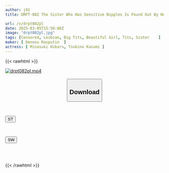 ```yaml
---
author: j91
title: DRPT-082 The Sister Who Has Sensitive Nipples Is Found Out By Her Younger Sister And Is Laughed At While Playing With Them. Kasumi Tsukino Hikaru Minazuki

url: /v/drpt082pl
date: 2025-03-05T15:50:00Z
image: "drpt082pl.jpg"
tags: [Censored, Lesbian, Big Tits, Beautiful Girl, Tits, Sister	]
maker: [ Dennou Rasputin  ]
actress: [ Minasuki Hikaru, Tsukino Kasumi ]
---
```



{{< rawhtml >}}

<div class="video" data-videoid="Ye6xaGBwjqtv4rb">
    <a href="javascript:;">
        <img src="/v/drpt082pl/drpt082pl.jpg" width="WIDTH" height="HEIGHT" alt="drpt082pl.mp4" loading="lazy">
    </a>
</div>

<script type="text/javascript" src="https://j91.asia/asset/on-demand-st.js"></script>

<br>
  <link rel="stylesheet" href="https://j91.asia/asset/bs5.css">
  
  <center>
  <button class="btn btn-primary" type="button" data-bs-toggle="collapse" data-bs-target=".multi-collapse" aria-expanded="false" aria-controls="multiCollapseExample1 multiCollapseExample2"><h2>Download</h2></button></center>
</p>
<div class="row">
  <div class="col">
    <div class="collapse multi-collapse" id="multiCollapseExample1">
      <div class="card card-body">
	      	      <br>
<div class="buttons">  
<p><a href="/v/drpt082pl/st.html" target="_blank"><button class="btn-hover color-3"><i class="fa fa-download"></i> ST</button></a></p></div>
    </div>
  </div>
</div>
  <div class="col">
    <div class="collapse multi-collapse" id="multiCollapseExample2">
      <div class="card card-body">
	      <br>
<div class="buttons">
<p><a href="/v/drpt082pl/sw.html" target="_blank"><button class="btn-hover color-2"><i class="fa fa-download"></i> SW</button></a></p></div>
<br><br>
      </div>
    </div>
  </div>
</div>

{{< /rawhtml >}}